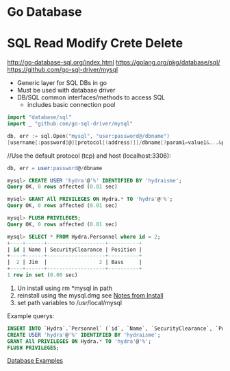 # Go Database


# SQL Read Modify Crete Delete
http://go-database-sql.org/index.html
https://golang.org/pkg/database/sql/
https://github.com/go-sql-driver/mysql


- Generic layer for SQL DBs in go
- Must be used with database driver
- DB/SQL common interfaces/methods to access SQL
    - includes basic connection pool

``` go
import "database/sql"
import _ "github.com/go-sql-driver/mysql"

db, err := sql.Open("mysql", "user:password@/dbname")
[username[:password]@][protocol[(address)]]/dbname[?param1=value1&...&paramN=valueN]
```

//Use the default protocol (tcp) and host (localhost:3306):

```sql
db, err = user:password@/dbname

mysql> CREATE USER 'hydra'@'%' IDENTIFIED BY 'hydraisme';
Query OK, 0 rows affected (0.01 sec)

mysql> GRANT All PRIVILEGES ON Hydra.* TO 'hydra'@'%';
Query OK, 0 rows affected (0.01 sec)

mysql> FLUSH PRIVILEGES;
Query OK, 0 rows affected (0.01 sec)

mysql> SELECT * FROM Hydra.Personnel where id = 2;
+----+------+-------------------+----------+
| id | Name | SecurityClearance | Position |
+----+------+-------------------+----------+
|  2 | Jim  |                 2 | Bass     |
+----+------+-------------------+----------+
1 row in set (0.00 sec)
```


1. Un install using rm *mysql in path
2. reinstall using the mysql.dmg see [Notes from Install](NotesFromInstall.md)
3. set path variables to /usr/local/mysql


Example querys: 

```sql
INSERT INTO `Hydra`.`Personnel` (`id`, `Name`, `SecurityClearance`, `Position`) VALUES ('5', 'Rich', '1', 'Guitar');
CREATE USER 'hydra'@'%' IDENTIFIED BY 'hydraisme';
GRANT All PRIVILEGES ON Hydra.* TO 'hydra'@'%';
FLUSH PRIVILEGES;
```
[Database Examples](../dbex/dbrestapiEx.go)
